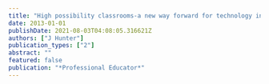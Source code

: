 ```yaml
---
title: "High possibility classrooms-a new way forward for technology integration"
date: 2013-01-01
publishDate: 2021-08-03T04:08:05.316621Z
authors: ["J Hunter"]
publication_types: ["2"]
abstract: ""
featured: false
publication: "*Professional Educator*"
---
```


